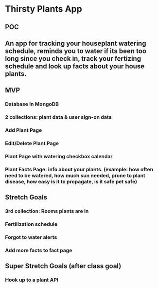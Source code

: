 # Thirsty Plants App

## POC
## An app for tracking your houseplant watering schedule, reminds you to water if its been too long since you check in, track your fertizing schedule and look up facts about your house plants.  

## MVP
### Database in MongoDB
### 2 collections: plant data & user sign-on data
### Add Plant Page
### Edit/Delete Plant Page
### Plant Page with watering checkbox calendar
### Plant Facts Page: info about your plants. (example: how often need to be watered, how much sun needed, prone to plant disease, how easy is it to propagate, is it safe pet safe)




## Stretch Goals
### 3rd collection: Rooms plants are in
### Fertilization schedule
### Forgot to water alerts
### Add more facts to fact page


## Super Stretch Goals (after class goal)
### Hook up to a plant API